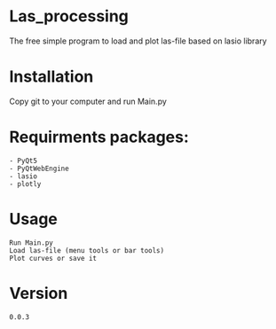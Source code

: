 # Las_processing
The free simple program to load and plot las-file based on lasio library

# Installation
Copy git to your computer and run Main.py

# Requirments packages:
    - PyQt5
    - PyQtWebEngine
    - lasio
    - plotly


# Usage
    Run Main.py
    Load las-file (menu tools or bar tools)
    Plot curves or save it

# Version
    0.0.3

